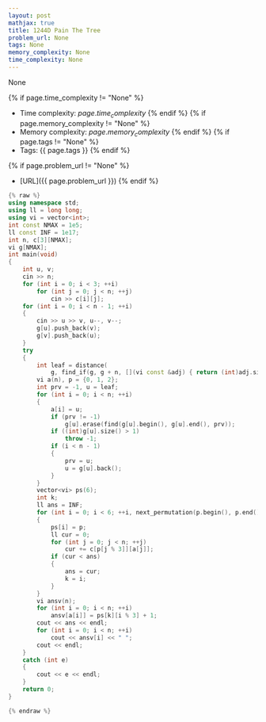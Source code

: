 ```yaml
---
layout: post
mathjax: true
title: 1244D Pain The Tree
problem_url: None
tags: None
memory_complexity: None
time_complexity: None
---
```


None


{% if page.time_complexity != "None" %}
- Time complexity: ${{ page.time_complexity }}$
{% endif %}
{% if page.memory_complexity != "None" %}
- Memory complexity: ${{ page.memory_complexity }}$
{% endif %}
{% if page.tags != "None" %}
- Tags: {{ page.tags }}
{% endif %}

{% if page.problem_url != "None" %}
- [URL]({{ page.problem_url }})
{% endif %}

```cpp
{% raw %}
using namespace std;
using ll = long long;
using vi = vector<int>;
int const NMAX = 1e5;
ll const INF = 1e17;
int n, c[3][NMAX];
vi g[NMAX];
int main(void)
{
    int u, v;
    cin >> n;
    for (int i = 0; i < 3; ++i)
        for (int j = 0; j < n; ++j)
            cin >> c[i][j];
    for (int i = 0; i < n - 1; ++i)
    {
        cin >> u >> v, u--, v--;
        g[u].push_back(v);
        g[v].push_back(u);
    }
    try
    {
        int leaf = distance(
            g, find_if(g, g + n, [](vi const &adj) { return (int)adj.size() == 1; }));
        vi a(n), p = {0, 1, 2};
        int prv = -1, u = leaf;
        for (int i = 0; i < n; ++i)
        {
            a[i] = u;
            if (prv != -1)
                g[u].erase(find(g[u].begin(), g[u].end(), prv));
            if ((int)g[u].size() > 1)
                throw -1;
            if (i < n - 1)
            {
                prv = u;
                u = g[u].back();
            }
        }
        vector<vi> ps(6);
        int k;
        ll ans = INF;
        for (int i = 0; i < 6; ++i, next_permutation(p.begin(), p.end()))
        {
            ps[i] = p;
            ll cur = 0;
            for (int j = 0; j < n; ++j)
                cur += c[p[j % 3]][a[j]];
            if (cur < ans)
            {
                ans = cur;
                k = i;
            }
        }
        vi ansv(n);
        for (int i = 0; i < n; ++i)
            ansv[a[i]] = ps[k][i % 3] + 1;
        cout << ans << endl;
        for (int i = 0; i < n; ++i)
            cout << ansv[i] << " ";
        cout << endl;
    }
    catch (int e)
    {
        cout << e << endl;
    }
    return 0;
}

{% endraw %}
```